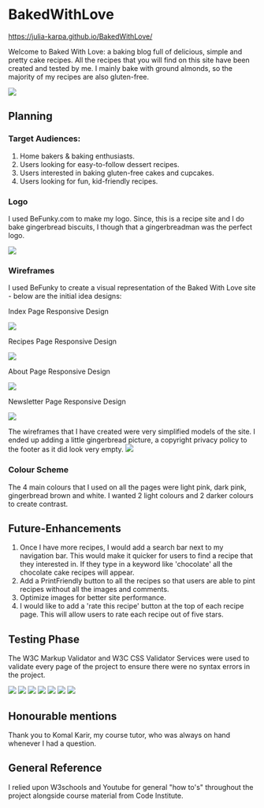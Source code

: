 # BakedWithLove
https://julia-karpa.github.io/BakedWithLove/

Welcome to Baked With Love: a baking blog full of delicious, simple and pretty cake recipes. All the recipes that you will find on this site have been created and tested by me. I mainly bake with ground almonds, so the majority of my recipes are also gluten-free.

<img src="/assets/screeenshots/websiteresponsiveness.png">

## Planning
### Target Audiences:
1. Home bakers & baking enthusiasts.
2. Users looking for easy-to-follow dessert recipes.
3. Users interested in baking gluten-free cakes and cupcakes.
4. Users looking for fun, kid-friendly recipes.

### Logo
I used BeFunky.com to make my logo. Since, this is a recipe site and I do bake gingerbread biscuits, I though that a gingerbreadman was the perfect logo.

<img src="/assets/screeenshots/makinglogo.png">


### Wireframes
I used BeFunky to create a visual representation of the Baked With Love site - below are the initial idea designs:

Index Page Responsive Design

<img src="/assets/screeenshots/indexresponsive.jpg">


Recipes Page Responsive Design

<img src="/assets/screeenshots/recipesresponsive.jpg">


About Page Responsive Design

<img src="/assets/screeenshots/aboutmeresponsive.jpg">


Newsletter Page Responsive Design

<img src="/assets/screeenshots/newsletterresponsive.jpg">


The wireframes that I have created were very simplified models of the site. I ended up adding a little gingerbread picture, a copyright privacy policy to the footer as it did look very empty.
<img src="/assets/screeenshots/footerscreenshot.png">

### Colour Scheme
The 4 main colours that I used on all the pages were light pink, dark pink, gingerbread brown and white. I wanted 2 light colours and 2 darker colours to create contrast.

## Future-Enhancements
1. Once I have more recipes, I would add a search bar next to my navigation bar. This would make it quicker for users to find a recipe that they interested in. If they type in a keyword like 'chocolate' all the chocolate cake recipes will appear.
2. Add a PrintFriendly button to all the recipes so that users are able to pint recipes without all the images and comments.
3. Optimize images for better site performance.
4. I would like to add a 'rate this recipe' button at the top of each recipe page. This will allow users to rate each recipe out of five stars.

## Testing Phase
The W3C Markup Validator and W3C CSS Validator Services were used to validate every page of the project to ensure there were no syntax errors in the project.

<img src="/assets/screeenshots/indexerrors.png">
<img src="/assets/screeenshots/abouterrors.png">
<img src="/assets/screeenshots/contacterrors.png">
<img src="/assets/screeenshots/recipeserrors.png">
<img src="/assets/screeenshots/newslettererrors.png">
<img src="/assets/screeenshots/cssnoerrors.png">

<img src="/assets/screeenshots/Screenshot 2024-03-25 095300.png">

## Honourable mentions
Thank you to Komal Karir, my course tutor, who was always on hand whenever I had a question.

## General Reference
I relied upon W3schools and Youtube for general "how to's" throughout the project alongside course material from Code Institute.






